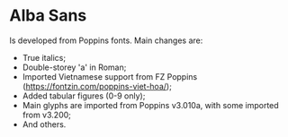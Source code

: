 # Alba Sans

Is developed from Poppins fonts. Main changes are:

 - True italics;
 - Double-storey 'a' in Roman;
 - Imported Vietnamese support from FZ Poppins (https://fontzin.com/poppins-viet-hoa/);
 - Added tabular figures (0-9 only);
 - Main glyphs are imported from Poppins v3.010a, with some imported from v3.200;
 - And others.